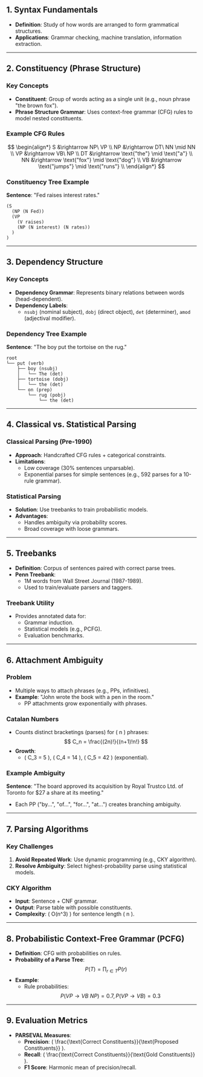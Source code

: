 
## **1. Syntax Fundamentals**
- **Definition**: Study of how words are arranged to form grammatical structures.  
- **Applications**: Grammar checking, machine translation, information extraction.  

---

## **2. Constituency (Phrase Structure)**
### **Key Concepts**
- **Constituent**: Group of words acting as a single unit (e.g., noun phrase "the brown fox").  
- **Phrase Structure Grammar**: Uses context-free grammar (CFG) rules to model nested constituents.  

### **Example CFG Rules**
$$
\begin{align*}
S &\rightarrow NP\ VP \\
NP &\rightarrow DT\ NN \mid NN \\
VP &\rightarrow VB\ NP \\
DT &\rightarrow \text{"the"} \mid \text{"a"} \\
NN &\rightarrow \text{"fox"} \mid \text{"dog"} \\
VB &\rightarrow \text{"jumps"} \mid \text{"runs"} \\
\end{align*}
$$

### **Constituency Tree Example**
**Sentence**: "Fed raises interest rates."  
```
(S
  (NP (N Fed))
  (VP
    (V raises)
    (NP (N interest) (N rates))
  )
)
```

---

## **3. Dependency Structure**
### **Key Concepts**
- **Dependency Grammar**: Represents binary relations between words (head-dependent).  
- **Dependency Labels**:  
  - `nsubj` (nominal subject), `dobj` (direct object), `det` (determiner), `amod` (adjectival modifier).  

### **Dependency Tree Example**
**Sentence**: "The boy put the tortoise on the rug."  
```
root
└── put (verb)
    ├── boy (nsubj)
    │   └── The (det)
    ├── tortoise (dobj)
    │   └── the (det)
    └── on (prep)
        └── rug (pobj)
            └── the (det)
```

---

## **4. Classical vs. Statistical Parsing**
### **Classical Parsing (Pre-1990)**
- **Approach**: Handcrafted CFG rules + categorical constraints.  
- **Limitations**:  
  - Low coverage (30% sentences unparsable).  
  - Exponential parses for simple sentences (e.g., 592 parses for a 10-rule grammar).  

### **Statistical Parsing**
- **Solution**: Use treebanks to train probabilistic models.  
- **Advantages**:  
  - Handles ambiguity via probability scores.  
  - Broad coverage with loose grammars.  

---

## **5. Treebanks**
- **Definition**: Corpus of sentences paired with correct parse trees.  
- **Penn Treebank**:  
  - 1M words from Wall Street Journal (1987-1989).  
  - Used to train/evaluate parsers and taggers.  

### **Treebank Utility**
- Provides annotated data for:  
  - Grammar induction.  
  - Statistical models (e.g., PCFG).  
  - Evaluation benchmarks.  

---

## **6. Attachment Ambiguity**
### **Problem**
- Multiple ways to attach phrases (e.g., PPs, infinitives).  
- **Example**: "John wrote the book with a pen in the room."  
  - PP attachments grow exponentially with phrases.  

### **Catalan Numbers**
- Counts distinct bracketings (parses) for \( n \) phrases:  
$$
C_n = \frac{(2n)!}{(n+1)!n!}
$$
- **Growth**:  
  - \( C_3 = 5 \), \( C_4 = 14 \), \( C_5 = 42 \) (exponential).  

### **Example Ambiguity**
**Sentence**: "The board approved its acquisition by Royal Trustco Ltd. of Toronto for $27 a share at its meeting."  
- Each PP ("by...", "of...", "for...", "at...") creates branching ambiguity.  

---

## **7. Parsing Algorithms**
### **Key Challenges**
1. **Avoid Repeated Work**: Use dynamic programming (e.g., CKY algorithm).  
2. **Resolve Ambiguity**: Select highest-probability parse using statistical models.  

### **CKY Algorithm**
- **Input**: Sentence + CNF grammar.  
- **Output**: Parse table with possible constituents.  
- **Complexity**: \( O(n^3) \) for sentence length \( n \).  

---

## **8. Probabilistic Context-Free Grammar (PCFG)**
- **Definition**: CFG with probabilities on rules.  
- **Probability of a Parse Tree**:  
$$
P(T) = \prod_{r \in T} P(r)
$$
- **Example**:  
  - Rule probabilities: $$ P(VP \rightarrow VB\ NP) = 0.7 ,  P(VP \rightarrow VB) = 0.3 $$

---

## **9. Evaluation Metrics**
- **PARSEVAL Measures**:  
  - **Precision**: \( \frac{\text{Correct Constituents}}{\text{Proposed Constituents}} \).  
  - **Recall**: \( \frac{\text{Correct Constituents}}{\text{Gold Constituents}} \).  
  - **F1 Score**: Harmonic mean of precision/recall.  